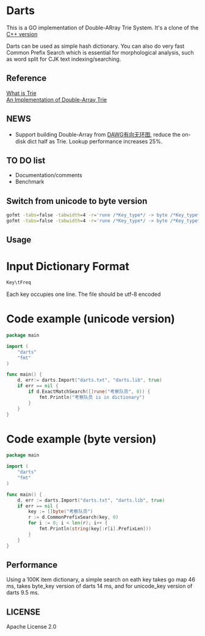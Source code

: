 Darts
=====
This is a GO implementation of Double-ARray Trie System. It's a clone of the [C++ version](http://chasen.org/~taku/software/darts/) 

Darts can be used as simple hash dictionary. You can also do very fast Common Prefix Search which is essential for morphological analysis, such as word split for CJK text indexing/searching.

Reference
---------
[What is Trie](http://en.wikipedia.org/wiki/Trie)   
[An Implementation of Double-Array Trie](http://linux.thai.net/~thep/datrie/datrie.html)

NEWS
----------
* Support building Double-Array from [DAWG有向无环图](https://en.wikipedia.org/wiki/Deterministic_acyclic_finite_state_automaton), reduce the on-disk dict half as Trie. Lookup performance increases 25%.

TO DO list
----------
* Documentation/comments
* Benchmark

Switch from unicode to byte version
----------------------
```sh
gofmt -tabs=false -tabwidth=4 -r='rune /*Key_type*/ -> byte /*Key_type*/' -w darts.go
gofmt -tabs=false -tabwidth=4 -r='rune /*Key_type*/ -> byte /*Key_type*/' -w dawg.go
```

Usage
---------
# Input Dictionary Format
```sh
Key\tFreq
```
Each key occupies one line. The file should be utf-8 encoded

# Code example (unicode version)
```go
package main

import (
    "darts"
    "fmt"
)

func main() {
    d, err:= darts.Import("darts.txt", "darts.lib", true)
    if err == nil {
        if d.ExactMatchSearch([]rune("考察队员", 0)) {
            fmt.Println("考察队员 is in dictionary")
        }
    }
}
```
# Code example (byte version)
```go
package main

import (
    "darts"
    "fmt"
)

func main() {
    d, err := darts.Import("darts.txt", "darts.lib", true)
    if err == nil {
        key := []byte("考察队员")
        r := d.CommonPrefixSearch(key, 0)
        for i := 0; i < len(r); i++ {
            fmt.Println(string(key[:r[i].PrefixLen]))
        }
    }
}
```

Performance
-----------
Using a 100K item dictionary, a simple search on eath key takes go map 46 ms, takes byte\_key version of darts 14 ms, and for unicode\_key version of darts 9.5 ms.

LICENSE
-----------
Apache License 2.0
